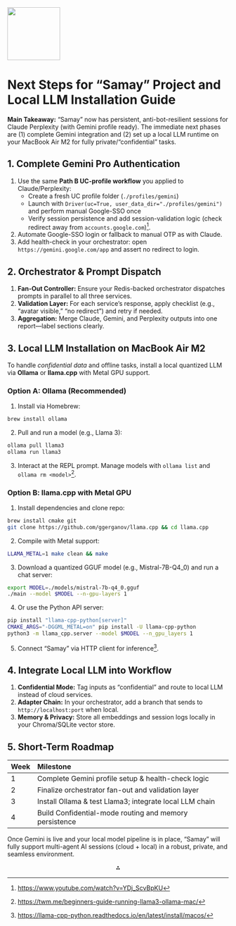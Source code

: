 <img src="https://r2cdn.perplexity.ai/pplx-full-logo-primary-dark%402x.png" class="logo" width="120"/>

# Next Steps for “Samay” Project and Local LLM Installation Guide

**Main Takeaway:**
“Samay” now has persistent, anti-bot-resilient sessions for Claude Perplexity (with Gemini profile ready). The immediate next phases are (1) complete Gemini integration and (2) set up a local LLM runtime on your MacBook Air M2 for fully private/“confidential” tasks.

## 1. Complete Gemini Pro Authentication

1. Use the same **Path B UC-profile workflow** you applied to Claude/Perplexity:
    - Create a fresh UC profile folder (`./profiles/gemini`)
    - Launch with `Driver(uc=True, user_data_dir="./profiles/gemini")` and perform manual Google-SSO once
    - Verify session persistence and add session-validation logic (check redirect away from `accounts.google.com`)[^1].
2. Automate Google-SSO login or fallback to manual OTP as with Claude.
3. Add health-check in your orchestrator: open `https://gemini.google.com/app` and assert no redirect to login.

## 2. Orchestrator \& Prompt Dispatch

1. **Fan-Out Controller:** Ensure your Redis-backed orchestrator dispatches prompts in parallel to all three services.
2. **Validation Layer:** For each service’s response, apply checklist (e.g., “avatar visible,” “no redirect”) and retry if needed.
3. **Aggregation:** Merge Claude, Gemini, and Perplexity outputs into one report—label sections clearly.

## 3. Local LLM Installation on MacBook Air M2

To handle *confidential data* and offline tasks, install a local quantized LLM via **Ollama** or **llama.cpp** with Metal GPU support.

### Option A: Ollama (Recommended)

1. Install via Homebrew:

```bash
brew install ollama
```

2. Pull and run a model (e.g., Llama 3):

```bash
ollama pull llama3
ollama run llama3
```

3. Interact at the REPL prompt. Manage models with `ollama list` and `ollama rm <model>`[^2].

### Option B: llama.cpp with Metal GPU

1. Install dependencies and clone repo:

```bash
brew install cmake git
git clone https://github.com/ggerganov/llama.cpp && cd llama.cpp
```

2. Compile with Metal support:

```bash
LLAMA_METAL=1 make clean && make
```

3. Download a quantized GGUF model (e.g., Mistral-7B-Q4_0) and run a chat server:

```bash
export MODEL=./models/mistral-7b-q4_0.gguf
./main --model $MODEL --n-gpu-layers 1
```

4. Or use the Python API server:

```bash
pip install "llama-cpp-python[server]"  
CMAKE_ARGS="-DGGML_METAL=on" pip install -U llama-cpp-python  
python3 -m llama_cpp.server --model $MODEL --n_gpu_layers 1
```

5. Connect “Samay” via HTTP client for inference[^3].

## 4. Integrate Local LLM into Workflow

1. **Confidential Mode:** Tag inputs as “confidential” and route to local LLM instead of cloud services.
2. **Adapter Chain:** In your orchestrator, add a branch that sends to `http://localhost:port` when local.
3. **Memory \& Privacy:** Store all embeddings and session logs locally in your Chroma/SQLite vector store.

## 5. Short-Term Roadmap

| Week | Milestone |
| :-- | :-- |
| 1 | Complete Gemini profile setup \& health-check logic |
| 2 | Finalize orchestrator fan-out and validation layer |
| 3 | Install Ollama \& test Llama3; integrate local LLM chain |
| 4 | Build Confidential-mode routing and memory persistence |

Once Gemini is live and your local model pipeline is in place, “Samay” will fully support multi-agent AI sessions (cloud + local) in a robust, private, and seamless environment.

<div style="text-align: center">⁂</div>

[^1]: https://www.youtube.com/watch?v=YDj_ScvBpKU

[^2]: https://twm.me/beginners-guide-running-llama3-ollama-mac/

[^3]: https://llama-cpp-python.readthedocs.io/en/latest/install/macos/

[^4]: 25JulyReport.md

[^5]: Building-a-Multi-Agent-AI-Assistant-on-a-MacBook-A.md

[^6]: https://github.com/dennyglee/dennyglee.github.io/blob/main/posts/2023-07-27.md

[^7]: https://www.metriccoders.com/post/how-to-install-and-run-ollama-on-macos

[^8]: https://github.com/domschl/HuggingFaceGuidedTourForMac

[^9]: https://discuss.huggingface.co/t/best-practices-to-use-models-requiring-flash-attn-on-apple-silicon-macs-or-non-cuda/97562

[^10]: https://www.reddit.com/r/LocalLLaMA/comments/1d2t449/you_can_now_brew_install_llamacpp_on_mac_linux/

[^11]: https://www.youtube.com/watch?v=d2Ib-fWYikc

[^12]: https://www.youtube.com/watch?v=17gDhXU55oU

[^13]: https://stackoverflow.com/questions/78185317/failed-to-install-llama-cpp-python-with-metal-on-m2-ultra

[^14]: https://www.youtube.com/watch?v=3qGLMlsB8Us

[^15]: https://www.youtube.com/watch?v=rStOK2FfyEY

[^16]: https://github.com/TrelisResearch/install-guides/blob/main/llama-cpp-setup.md

[^17]: https://www.reddit.com/r/ollama/comments/1c71ga4/ollama_on_macbook_air/

[^18]: https://huggingface.co/docs/diffusers/v0.5.1/en/optimization/mps

[^19]: https://merlio.app/blog/install-llama-cpp-guide

[^20]: https://johnwlittle.com/ollama-on-mac-silicon-local-ai-for-m-series-macs/

[^21]: https://huggingface.co/docs/transformers/en/installation

[^22]: https://ollama.com/download/mac

